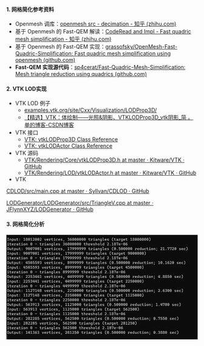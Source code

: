 #### 1. 网格简化参考资料

- Openmesh 调库：[openmesh src - decimation - 知乎 (zhihu.com)](https://zhuanlan.zhihu.com/p/599284799) 
- 基于 Openmesh 的 Fast-QEM 解读：[CodeRead and Impl - Fast quadric mesh simplification - 知乎 (zhihu.com)](https://zhuanlan.zhihu.com/p/526522805) 
- 基于 Openmesh 的 Fast-QEM 实现：[grassofsky/OpenMesh-Fast-Quadric-Simplification: Fast quadric mesh simplification using openmesh (github.com)](https://github.com/grassofsky/OpenMesh-Fast-Quadric-Simplification) 
- **Fast-QEM 实现源代码**：[sp4cerat/Fast-Quadric-Mesh-Simplification: Mesh triangle reduction using quadrics (github.com)](https://github.com/sp4cerat/Fast-Quadric-Mesh-Simplification) 

#### 2. VTK LOD实现

- VTK LOD 例子
  - [examples.vtk.org/site/Cxx/Visualization/LODProp3D/](https://examples.vtk.org/site/Cxx/Visualization/LODProp3D/) 
  - [【精选】VTK：体绘制——光照&阴影、VTKLODProp3D_vtk阴影_简 。单的博客-CSDN博客](https://blog.csdn.net/m0_45306991/article/details/124823510?utm_medium=distribute.pc_relevant.none-task-blog-2~default~baidujs_baidulandingword~default-0-124823510-blog-92679921.235^v38^pc_relevant_sort_base1&spm=1001.2101.3001.4242.1&utm_relevant_index=3) 
- VTK 接口
  - [VTK: vtkLODProp3D Class Reference](https://vtk.org/doc/nightly/html/classvtkLODProp3D.html) 
  - [VTK: vtkLODActor Class Reference](https://vtk.org/doc/nightly/html/classvtkLODActor.html) 
- VTK 源码
  - [VTK/Rendering/Core/vtkLODProp3D.h at master · Kitware/VTK · GitHub](https://github.com/Kitware/VTK/blob/master/Rendering/Core/vtkLODProp3D.h)  
  - [VTK/Rendering/LOD/vtkLODActor.h at master · Kitware/VTK · GitHub](https://github.com/Kitware/VTK/blob/master/Rendering/LOD/vtkLODActor.h) 
- VTK 



[CDLOD/src/main.cpp at master · Syllvan/CDLOD · GitHub](https://github.com/Syllvan/CDLOD/blob/master/src/main.cpp) 

[LODGenerator/LODGenerator/src/TriangleV.cpp at master · JFlynnXYZ/LODGenerator · GitHub](https://github.com/JFlynnXYZ/LODGenerator/blob/master/LODGenerator/src/TriangleV.cpp) 

#### 3. 网格简化分析

<img src="LOD.assets/image-20231215103045220.png" alt="image-20231215103045220" style="zoom: 67%;" />  